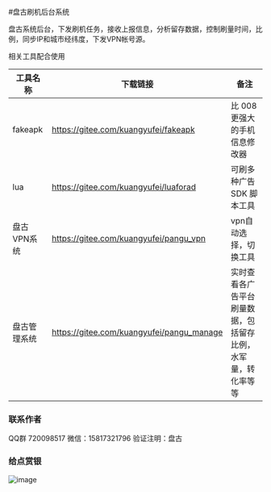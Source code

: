 #盘古刷机后台系统

盘古系统后台，下发刷机任务，接收上报信息，分析留存数据，控制刷量时间，比例，同步IP和城市经纬度，下发VPN帐号源。



相关工具配合使用

|工具名称| 下载链接|备注|
|----|-----|---|
|fakeapk|https://gitee.com/kuangyufei/fakeapk|比 008更强大的手机信息修改器|
|lua|https://gitee.com/kuangyufei/luaforad|可刷多种广告SDK 脚本工具|
|盘古VPN系统|https://gitee.com/kuangyufei/pangu_vpn|vpn自动选择，切换工具|
|盘古管理系统|https://gitee.com/kuangyufei/pangu_manage|实时查看各广告平台刷量数据，包括留存比例，水军量，转化率等等|

### 联系作者

QQ群 720098517  微信：15817321796  验证注明：盘古

### 给点赏银

![image](https://gitee.com/kuangyufei/luaForAd/raw/master/doc/ds_gaitubao_com_305x305.jpg)